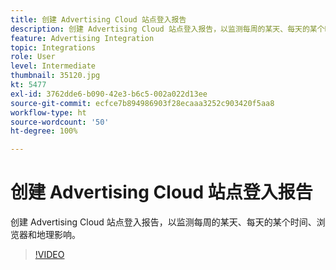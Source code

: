 ```yaml
---
title: 创建 Advertising Cloud 站点登入报告
description: 创建 Advertising Cloud 站点登入报告，以监测每周的某天、每天的某个时间、浏览器和地理影响。
feature: Advertising Integration
topic: Integrations
role: User
level: Intermediate
thumbnail: 35120.jpg
kt: 5477
exl-id: 3762dde6-b090-42e3-b6c5-002a022d13ee
source-git-commit: ecfce7b894986903f28ecaaa3252c903420f5aa8
workflow-type: ht
source-wordcount: '50'
ht-degree: 100%

---
```


# 创建 Advertising Cloud 站点登入报告

创建 Advertising Cloud 站点登入报告，以监测每周的某天、每天的某个时间、浏览器和地理影响。

>[!VIDEO](https://video.tv.adobe.com/v/35120/?quality=12&learn=on)

